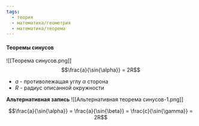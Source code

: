 ```yaml
---
tags:
  - теория
  - математика/геометрия
  - математика/теорема
---
```

#### Теоремы синусов

![[Теорема синусов.png]]
$$\frac{a}{\sin{\alpha}} = 2R$$
- $a$ - противолежащая углу $\alpha$ сторона
- $R$ - радиус описанной окружности

**Альтернативная запись**
![[Альтернативная теорема синусов-1.png]]

$$\frac{a}{\sin{\alpha}} = \frac{a}{\sin{\beta}} = \frac{c}{\sin{\gamma}} = 2R$$